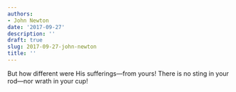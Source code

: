 ```yaml
---
authors:
- John Newton
date: '2017-09-27'
description: ''
draft: true
slug: 2017-09-27-john-newton
title: ''
---
```

But how different were His sufferings—from yours! There is no sting in your rod—nor wrath in your cup!



